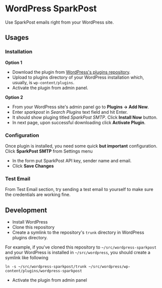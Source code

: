 # WordPress SparkPost

Use SparkPost emails right from your WordPress site. 

## Usages

### Installation

**Option 1**

* Download the plugin from [WordPress's plugins repository](https://wordpress.org/plugins/sparkpost/). 
* Upload to plugins directory of your WordPress installation which, usually, is `wp-content/plugins`.
* Activate the plugin from admin panel. 

**Option 2**
* From your WordPress site's admin panel go to **Plugins -> Add New**. 
* Enter *sparkpost* in *Search Plugins* text field and hit Enter. 
* It should show pluging titled *SparkPost SMTP*. Click **Install Now** button. 
* In next page, upon successful downloading click **Activate Plugin**. 

### Configuration
Once plugin is installed, you need some quick **but important** configuration. Click **SparkPost SMTP** from Settings menu
* In the form put SparkPost API key, sender name and email. 
* Click **Save Changes**

### Test Email
From Test Email section, try sending a test email to yourself to make sure the credentials are working fine. 


## Development
* Install WordPress
* Clone this repository
* Create a symlink to the repository's `trunk` directory in WordPress plugins directory. 

For example, if you've cloned this repository to `~/src/wordpress-sparkpost` and your WordPress is installed in `~/src/wordpress`, you should create a symlink like following 

```
ln -s ~/src/wordpress-sparkpost/trunk ~/src/wordpress/wp-content/plugins/wordpress-sparkpost
```
* Activate the plugin from admin panel
